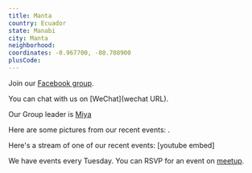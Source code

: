 ```yaml
---
title: Manta
country: Ecuador
state: Manabi
city: Manta
neighborhood: 
coordinates: -0.967700, -80.708900
plusCode:
---
```

Join our [Facebook group](https://www.facebook.com/groups/free.code.camp.manta).

You can chat with us on [WeChat](wechat URL).

Our Group leader is [Miya](freecodecamp.org/miya)

Here are some pictures from our recent events:
![]().

Here's a stream of one of our recent events:
[youtube embed]

We have events every Tuesday. You can RSVP for an event on [meetup](meetupurl).
